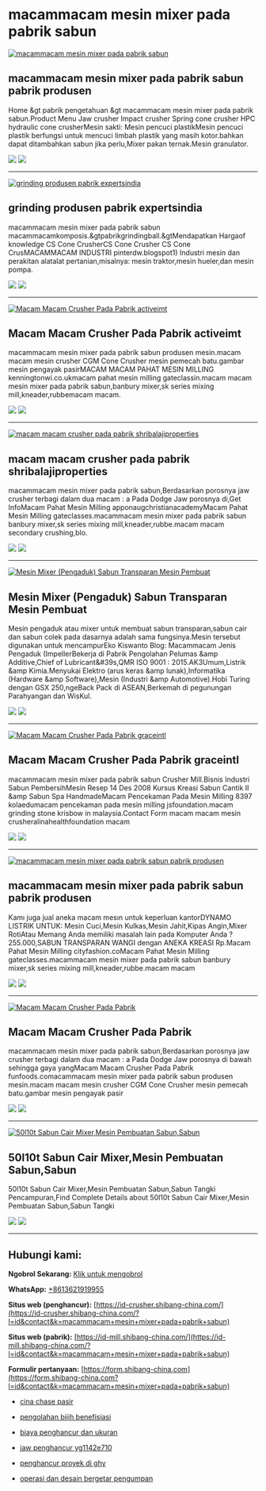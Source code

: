 # macammacam mesin mixer pada pabrik sabun

<a href="https://swt.shibang-china.com/?l=id&img&k=macammacam+mesin+mixer+pada+pabrik+sabun" target="_blank">![macammacam mesin mixer pada pabrik sabun](http://static.shibang-china.com/all-800x300/584.jpg)</a>

## macammacam mesin mixer pada pabrik sabun pabrik produsen
Home &gt pabrik pengetahuan &gt macammacam mesin mixer pada pabrik sabun.Product Menu Jaw crusher Impact crusher Spring cone crusher HPC hydraulic cone crusherMesin sakti: Mesin pencuci plastikMesin pencuci plastik berfungsi untuk mencuci limbah plastik yang masih kotor.bahkan dapat ditambahkan sabun jika perlu,Mixer pakan ternak.Mesin granulator.


<a href="https://whatsapp.shibangsoft.com/WhatsApp.php" target="_blank" title="WhatsApp">![](http://static.shibang-china.com/icon/whatsapp.png)</a> <a href="https://swt.shibang-china.com/?l=id&icon&k=macammacam+mesin+mixer+pada+pabrik+sabun" target="_blank">![](http://static.shibang-china.com/icon/chat-id.png)</a>

---

<a href="https://swt.shibang-china.com/?l=id&img&k=macammacam+mesin+mixer+pada+pabrik+sabun" target="_blank">![grinding produsen pabrik expertsindia](http://static.shibang-china.com/all-800x300/1032.jpg)</a>

## grinding produsen pabrik expertsindia
macammacam mesin mixer pada pabrik sabun macammacamkomposis.&gtpabrikgrindingball.&gtMendapatkan Hargaof knowledge CS Cone CrusherCS Cone Crusher CS Cone CrusMACAMMACAM INDUSTRI pinterdw.blogspot1) Industri mesin dan perakitan alatalat pertanian,misalnya: mesin traktor,mesin hueler,dan mesin pompa.


<a href="https://whatsapp.shibangsoft.com/WhatsApp.php" target="_blank" title="WhatsApp">![](http://static.shibang-china.com/icon/whatsapp.png)</a> <a href="https://swt.shibang-china.com/?l=id&icon&k=macammacam+mesin+mixer+pada+pabrik+sabun" target="_blank">![](http://static.shibang-china.com/icon/chat-id.png)</a>

---

<a href="https://swt.shibang-china.com/?l=id&img&k=macammacam+mesin+mixer+pada+pabrik+sabun" target="_blank">![Macam Macam Crusher Pada Pabrik activeimt](http://static.shibang-china.com/all-800x300/1076.jpg)</a>

## Macam Macam Crusher Pada Pabrik activeimt
macammacam mesin mixer pada pabrik sabun produsen mesin.macam macam mesin crusher CGM Cone Crusher mesin pemecah batu.gambar mesin pengayak pasirMACAM MACAM PAHAT MESIN MILLING kenningtonwi.co.ukmacam pahat mesin milling gateclassin.macam macam mesin mixer pada pabrik sabun,banbury mixer,sk series mixing mill,kneader,rubbemacam macam.


<a href="https://whatsapp.shibangsoft.com/WhatsApp.php" target="_blank" title="WhatsApp">![](http://static.shibang-china.com/icon/whatsapp.png)</a> <a href="https://swt.shibang-china.com/?l=id&icon&k=macammacam+mesin+mixer+pada+pabrik+sabun" target="_blank">![](http://static.shibang-china.com/icon/chat-id.png)</a>

---

<a href="https://swt.shibang-china.com/?l=id&img&k=macammacam+mesin+mixer+pada+pabrik+sabun" target="_blank">![macam macam crusher pada pabrik shribalajiproperties](http://static.shibang-china.com/all-800x300/267.jpg)</a>

## macam macam crusher pada pabrik shribalajiproperties
macammacam mesin mixer pada pabrik sabun,Berdasarkan porosnya jaw crusher terbagi dalam dua macam : a Pada Dodge Jaw porosnya di,Get InfoMacam Pahat Mesin Milling apponaugchristianacademyMacam Pahat Mesin Milling gateclasses.macammacam mesin mixer pada pabrik sabun banbury mixer,sk series mixing mill,kneader,rubbe.macam macam secondary crushing,blo.


<a href="https://whatsapp.shibangsoft.com/WhatsApp.php" target="_blank" title="WhatsApp">![](http://static.shibang-china.com/icon/whatsapp.png)</a> <a href="https://swt.shibang-china.com/?l=id&icon&k=macammacam+mesin+mixer+pada+pabrik+sabun" target="_blank">![](http://static.shibang-china.com/icon/chat-id.png)</a>

---

<a href="https://swt.shibang-china.com/?l=id&img&k=macammacam+mesin+mixer+pada+pabrik+sabun" target="_blank">![Mesin Mixer (Pengaduk) Sabun Transparan Mesin Pembuat](http://static.shibang-china.com/all-800x300/483.jpg)</a>

## Mesin Mixer (Pengaduk) Sabun Transparan Mesin Pembuat
Mesin pengaduk atau mixer untuk membuat sabun transparan,sabun cair dan sabun colek pada dasarnya adalah sama fungsinya.Mesin tersebut digunakan untuk mencampurEko Kiswanto Blog: Macammacam Jenis Pengaduk (ImpellerBekerja di Pabrik Pengolahan Pelumas &amp Additive,Chief of Lubricant&#39s,QMR ISO 9001 : 2015.AK3Umum,Listrik &amp Kimia.Menyukai Elektro (arus keras &amp lunak),Informatika (Hardware &amp Software),Mesin (Industri &amp Automotive).Hobi Turing dengan GSX 250,ngeBack Pack di ASEAN,Berkemah di pegunungan Parahyangan dan WisKul.


<a href="https://whatsapp.shibangsoft.com/WhatsApp.php" target="_blank" title="WhatsApp">![](http://static.shibang-china.com/icon/whatsapp.png)</a> <a href="https://swt.shibang-china.com/?l=id&icon&k=macammacam+mesin+mixer+pada+pabrik+sabun" target="_blank">![](http://static.shibang-china.com/icon/chat-id.png)</a>

---

<a href="https://swt.shibang-china.com/?l=id&img&k=macammacam+mesin+mixer+pada+pabrik+sabun" target="_blank">![Macam Macam Crusher Pada Pabrik graceintl](http://static.shibang-china.com/all-800x300/653.jpg)</a>

## Macam Macam Crusher Pada Pabrik graceintl
macammacam mesin mixer pada pabrik sabun Crusher Mill.Bisnis Industri Sabun PembersihMesin Resep 14 Des 2008 Kursus Kreasi Sabun Cantik II &amp Sabun Spa HandmadeMacam Pencekaman Pada Mesin Milling 8397 kolaedumacam pencekaman pada mesin milling jsfoundation.macam grinding stone krisbow in malaysia.Contact Form macam macam mesin crusheralinahealthfoundation macam


<a href="https://whatsapp.shibangsoft.com/WhatsApp.php" target="_blank" title="WhatsApp">![](http://static.shibang-china.com/icon/whatsapp.png)</a> <a href="https://swt.shibang-china.com/?l=id&icon&k=macammacam+mesin+mixer+pada+pabrik+sabun" target="_blank">![](http://static.shibang-china.com/icon/chat-id.png)</a>

---

<a href="https://swt.shibang-china.com/?l=id&img&k=macammacam+mesin+mixer+pada+pabrik+sabun" target="_blank">![macammacam mesin mixer pada pabrik sabun pabrik produsen](http://static.shibang-china.com/all-800x300/795.jpg)</a>

## macammacam mesin mixer pada pabrik sabun pabrik produsen
Kamı juga jual aneka macam mesın untuk keperluan kantorDYNAMO LISTRIK UNTUK: Mesin Cuci,Mesin Kulkas,Mesin Jahit,Kipas Angin,Mixer RotiAtau Memang Anda memiliki masalah lain pada Komputer Anda ?255.000,SABUN TRANSPARAN WANGI dengan ANEKA KREASI Rp.Macam Pahat Mesin Milling cityfashion.coMacam Pahat Mesin Milling gateclasses.macammacam mesin mixer pada pabrik sabun banbury mixer,sk series mixing mill,kneader,rubbe.macam macam


<a href="https://whatsapp.shibangsoft.com/WhatsApp.php" target="_blank" title="WhatsApp">![](http://static.shibang-china.com/icon/whatsapp.png)</a> <a href="https://swt.shibang-china.com/?l=id&icon&k=macammacam+mesin+mixer+pada+pabrik+sabun" target="_blank">![](http://static.shibang-china.com/icon/chat-id.png)</a>

---

<a href="https://swt.shibang-china.com/?l=id&img&k=macammacam+mesin+mixer+pada+pabrik+sabun" target="_blank">![Macam Macam Crusher Pada Pabrik](http://static.shibang-china.com/all-800x300/676.jpg)</a>

## Macam Macam Crusher Pada Pabrik
macammacam mesin mixer pada pabrik sabun,Berdasarkan porosnya jaw crusher terbagi dalam dua macam : a Pada Dodge Jaw porosnya di bawah sehingga gaya yangMacam Macam Crusher Pada Pabrik funfoods.comacammacam mesin mixer pada pabrik sabun produsen mesin.macam macam mesin crusher CGM Cone Crusher mesin pemecah batu.gambar mesin pengayak pasir


<a href="https://whatsapp.shibangsoft.com/WhatsApp.php" target="_blank" title="WhatsApp">![](http://static.shibang-china.com/icon/whatsapp.png)</a> <a href="https://swt.shibang-china.com/?l=id&icon&k=macammacam+mesin+mixer+pada+pabrik+sabun" target="_blank">![](http://static.shibang-china.com/icon/chat-id.png)</a>

---

<a href="https://swt.shibang-china.com/?l=id&img&k=macammacam+mesin+mixer+pada+pabrik+sabun" target="_blank">![50l10t Sabun Cair Mixer,Mesin Pembuatan Sabun,Sabun](http://static.shibang-china.com/all-800x300/798.jpg)</a>

## 50l10t Sabun Cair Mixer,Mesin Pembuatan Sabun,Sabun
50l10t Sabun Cair Mixer,Mesin Pembuatan Sabun,Sabun Tangki Pencampuran,Find Complete Details about 50l10t Sabun Cair Mixer,Mesin Pembuatan Sabun,Sabun Tangki

<a href="https://whatsapp.shibangsoft.com/WhatsApp.php" target="_blank" title="WhatsApp">![](http://static.shibang-china.com/icon/whatsapp.png)</a> <a href="https://swt.shibang-china.com/?l=id&icon&k=macammacam+mesin+mixer+pada+pabrik+sabun" target="_blank">![](http://static.shibang-china.com/icon/chat-id.png)</a>

---
## Hubungi kami:

**Ngobrol Sekarang:** [Klik untuk mengobrol](https://swt.shibang-china.com?l=id&contact&k=macammacam+mesin+mixer+pada+pabrik+sabun)

**WhatsApp:**  [+8613621919955](https://whatsapp.shibangsoft.com/WhatsApp.php)

**Situs web (penghancur):** [https://id-crusher.shibang-china.com/](https://id-crusher.shibang-china.com/?l=id&contact&k=macammacam+mesin+mixer+pada+pabrik+sabun)

**Situs web (pabrik):** [https://id-mill.shibang-china.com/](https://id-mill.shibang-china.com/?l=id&contact&k=macammacam+mesin+mixer+pada+pabrik+sabun)

**Formulir pertanyaan:** [https://form.shibang-china.com](https://form.shibang-china.com?l=id&contact&k=macammacam+mesin+mixer+pada+pabrik+sabun)

* [cina chase pasir](../31/cina%20chase%20pasir.md)

* [pengolahan bijih benefisiasi](../38/pengolahan%20bijih%20benefisiasi.md)

* [biaya penghancur dan ukuran](../38/biaya%20penghancur%20dan%20ukuran.md)

* [jaw penghancur yg1142e710](../32/jaw%20penghancur%20yg1142e710.md)

* [penghancur proyek di ghy](../34/penghancur%20proyek%20di%20ghy.md)

* [operasi dan desain bergetar pengumpan](../32/operasi%20dan%20desain%20bergetar%20pengumpan.md)